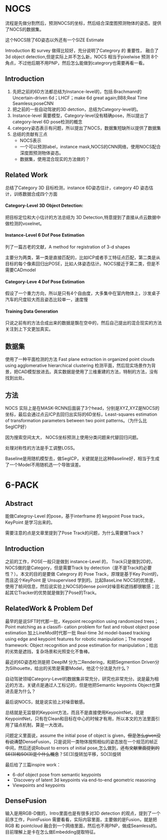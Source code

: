 # NOCS

流程是先做分割然后，预测NOCS的坐标，然后结合深度图预测物体的姿态。提供了NOCS的数据集。

这个NOCS除了6D姿态以外还有一个SIZE Estimate

Introduction 和 survey 做得比较好，充分说明了Categrory 的 重要性， 融合了3d object detection,但是实际上并不怎么新，NOCS 相当于pixelwise 预测 8个角点，不过他后期不用PNP，然后怎么能做到categrory也需要再看一看。

## Introduction

1. 先把之前的6D方法都总结为Instance-level的，包括:Brachmann的Uncertain-driven 6d；LHCF；make 6d great again;BB8;Real Time Seamless;poseCNN
2. 把之前的一些自动驾驶的3D detction，总结为Category-level的。
3. Instance-level 需要模型，Category-level没有精确pose，所以提出了category-level 6D pose检测的概念
4. category姿态表示有问题，所以提出了NOCS，数据集短缺所以提供了数据集
5. 总结的贡献有三点
   - NOCS表示
   - 一个可以预测label，instance mask,NOCS的CNN网络，使用NOCS配合深度图预测物体姿态。
   - 数据集，使用混合现实的方法做的？

## Related Work

总结了Category 3D 目标检测，instance 6D姿态估计，category 4D 姿态估计，训练数据合成四个方面

#### Category-Level 3D Object Detection:

把目标定位和大小估计的方法总结为 3D Detection,特意提到了直接从点云数据中做检测的voxelnet。

#### Instance-Level 6 Dof Pose Estimation

列了一篇古老的文献，A method for registration of 3-d shapes

主要分为两类，第一类是直接匹配的，比如ICP或者手工特征点匹配，第二类是从目标的每个像素回归出POSE，比如人体姿态估计。NOCS接近于第二类，但是不需要CADmodel

#### Category-Leve 4 Dof Pose Estimation

假设了一个重力方向，所以是只有4个自由度，大多集中在室内物体上，沙发桌子汽车的尺度较大而且姿态比较单一，速度慢

#### Training Data Generation

只说之前有的方法合成出来的数据是飘在空中的，然后自己提出的混合现实的方法关注到上下文更加真实。

## 数据集

使用了一种平面检测的方法 Fast plane extraction in organized point clouds using agglomerative hierarchical
clustering 检测平面，然后现实场景作为背景，把CAD模型放进去。真实数据是使用了三维重建的方法，特制的方法，没有找到出处。

## 方法

NOCS 实际上是在MASK-RCNN后面装了3个head，分别是XYZ,XYZ是NOCS的坐标，最后会通过点云ICP去回归出实际的6D坐标，Least-squares estimation of transformation parameters between two point patterns。（为什么比SegICP好）

因为搜索空间太大， NOCS坐标预测上使用分类问题来代替回归问题。

处理对称性的方法是手工调整LOSS。

Baseline是用随机模型去，做SegICP，关键就是比这种Baseline好，相当于生成了一个Model不用随机选一个导致误差。

# 6-PACK

## Abstract

能做Categroy-Level 的pose，基于interframe 的 keypoint Pose track，KeyPoint 是学习出来的。

需要注意的点是文章里提到了Pose Track的问题，为什么需要做Track？

## Introduction

之前的工作，POSE一般只是做到 instance-Level 的， Track只是做到2D的，NOCS做的是Category，但是需要Track by detection（是不是Track的必要性？）。本文的目的是要做 Categrory 的 Pose Track，原理是基于Key Point的，而且这个KeyPoint 是 Unsupervised 学到的。比起BaseLine NOCS的优势是，使用了帧间信息，然后说实验上NOCS的dense point对噪音和遮挡都很敏感；比起其它Tracker的优势就是做到了Pose的Track。

## RelatedWork & Problem Def

最早的是说SIFT时代那一批，Keypoint recognition using randomized trees；Point matching as a classifi-
cation problem for fast and robust object pose estimation 加上LineMod时代那一批 Real-time 3d model-based tracking using edge and keypoint features for robotic manipulation；The moped framework: Object recognition and pose estimation for manipulation；给出的劣势是遮挡，复杂场景和光照变化不鲁棒。

最近的6D姿态检测是把 DeepIM 分为二Rendering，和把Segmention Driven分为Silhouette，给出的劣势是需要Model，他这个分法是为什么？

自动驾驶领域Category-Level的数据集非常充分，研究也非常充分。说是最为相近的方法，关键点是通过人工标记的，但是他把Semantic keypoints Object也算进去是为什么？

最后说NOCS，就是说实验上对噪音敏感。

总结就是无监督的Keypoint方法，而且不是直接使用KeypointNet，说是KeypointNet，只有在Clean和目标在中心的时候才有用，所以本文的方法里面引用了锚点机制，算是一大改进。

问题定义里面说，assume the initial pose of object is given，~~但是怎么given没有说清楚~~DenseFusion，只是说同一类物体按照相似的姿态放在一个规范的帧正中间，然后还说Robust to errors of initial pose,怎么做到，~~还有文献里面提到的SE(3)和SO(3)是个什么概念~~？SE(3)旋转加平移，SO(3)旋转

最后给了三篇inspire work：

- 6-dof object pose from semantic keypoints
- `Discovery of latent 3d keypoints via end-to-end geometric reasoning
- Viewpoints and keypoints



## DenseFusion

输入是用RGB-D做的，Intro里面也是有很多对3D detection 的观点，提到了一个前序工作，PointFusion 需要看看，实际内容里面，主要做的是Fusion，就是把 RGB 和 pointcloud 融合到一个网络里面，然后也不用PNP，做成Seamless的。目前理解上是卡在怎么做Embedding提取特征。